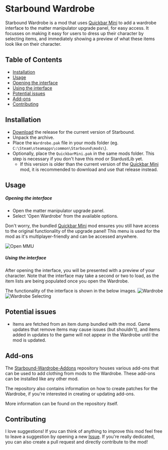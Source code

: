 # Starbound Wardrobe

Starbound Wardrobe is a mod that uses [Quickbar Mini][qbm] to add a wardrobe interface to the matter manipulator upgrade panel, for easy access. It focusses on making it easy for users to dress up their character by selecting items, and immediately showing a preview of what these items look like on their character.

## Table of Contents

- [Installation](#installation)
- [Usage](#usage)
 - [Opening the interface](#opening-the-interface)
 - [Using the interface](#using-the-interface)
- [Potential issues](#potential-issues)
- [Add-ons](#add-ons)
- [Contributing](#contributing)

## Installation

* [Download](https://github.com/Silverfeelin/Starbound-Wardrobe/releases) the release for the current version of Starbound.
* Unpack the archive.
* Place the `Wardrobe.pak` file in your mods folder (eg. `C:\Steam\steamapps\common\Starbound\mods\`).
* Optionally, place the `QuickbarMini.pak` in the same mods folder. This step is necessary if you don't have this mod or StardustLib yet.
  * If this version is older than the current version of the [Quickbar Mini][qbmRelease] mod, it is recommended to download and use that release instead.

## Usage

##### Opening the interface

* Open the matter manipulator upgrade panel.
* Select 'Open Wardrobe' from the available options.

Don't worry, the bundled [Quickbar Mini][qbm] mod ensures you still have access to the original functionality of the upgrade panel! This menu is used for the mod as it's multiplayer-friendly and can be accessed anywhere.

![Open MMU](https://raw.githubusercontent.com/Silverfeelin/Starbound-Wardrobe/master/readme/openInterface.png "Open the matter manipulator upgrade panel")

##### Using the interface

After opening the interface, you will be presented with a preview of your character. Note that the interface may take a second or two to load, as the item lists are being populated once you open the Wardrobe.

The functionality of the interface is shown in the below images.
![Wardrobe](https://raw.githubusercontent.com/Silverfeelin/Starbound-Wardrobe/master/readme/wardrobe.png "Wardrobe interface")
![Wardrobe Selecting](https://raw.githubusercontent.com/Silverfeelin/Starbound-Wardrobe/master/readme/wardrobeSelecting.png "Selecting items")

## Potential issues

* Items are fetched from an item dump bundled with the mod. Game updates that remove items may cause issues (but shouldn't), and items added in updates to the game will not appear in the Wardrobe until the mod is updated.

## Add-ons

The [Starbound-Wardrobe-Addons](https://github.com/Silverfeelin/Starbound-Wardrobe-Addons) repository houses various add-ons that can be used to add clothing from mods to the Wardrobe. These add-ons can be installed like any other mod.

The repository also contains information on how to create patches for the Wardrobe, if you're interested in creating or updating add-ons.

More information can be found on the repository itself.

## Contributing

I love suggestions! If you can think of anything to improve this mod feel free to leave a suggestion by opening a new [Issue](https://github.com/Silverfeelin/Starbound-Wardrobe/issues).
If you're really dedicated, you can also create a pull request and directly contribute to the mod!

[qbm]:https://github.com/Silverfeelin/Starbound-Quickbar-Mini
[qbmRelease]:https://github.com/Silverfeelin/Starbound-Quickbar-Mini/releases
